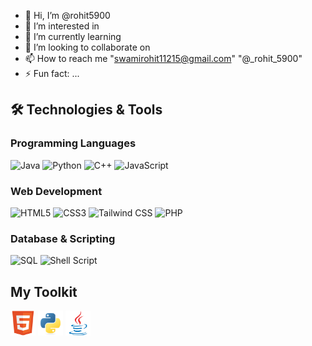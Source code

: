 - 👋 Hi, I’m @rohit5900
- 👀 I’m interested in
- 🌱 I’m currently learning 
- 💞️ I’m looking to collaborate on 
- 📫 How to reach me "swamirohit11215@gmail.com" "@_rohit_5900"
- ⚡ Fun fact: ...
## 🛠️ Technologies & Tools

### Programming Languages
![Java](https://img.shields.io/badge/Java-%23ED8B00.svg?style=for-the-badge&logo=openjdk&logoColor=white)
![Python](https://img.shields.io/badge/Python-%233776AB.svg?style=for-the-badge&logo=python&logoColor=white)
![C++](https://img.shields.io/badge/C++-%2300599C.svg?style=for-the-badge&logo=c%2B%2B&logoColor=white)
![JavaScript](https://img.shields.io/badge/JavaScript-%23F7DF1E.svg?style=for-the-badge&logo=javascript&logoColor=black)

### Web Development
![HTML5](https://img.shields.io/badge/HTML5-%23E34F26.svg?style=for-the-badge&logo=html5&logoColor=white)
![CSS3](https://img.shields.io/badge/CSS3-%231572B6.svg?style=for-the-badge&logo=css3&logoColor=white)
![Tailwind CSS](https://img.shields.io/badge/Tailwind_CSS-%2338B2AC.svg?style=for-the-badge&logo=tailwind-css&logoColor=white)
![PHP](https://img.shields.io/badge/PHP-%23777BB4.svg?style=for-the-badge&logo=php&logoColor=white)

### Database & Scripting
![SQL](https://img.shields.io/badge/SQL-%234479A1.svg?style=for-the-badge&logo=sql&logoColor=white)
![Shell Script](https://img.shields.io/badge/Shell_Script-%23121011.svg?style=for-the-badge&logo=gnu-bash&logoColor=white) 


## My Toolkit

<a href="https://developer.mozilla.org/en-US/docs/Web/HTML" target="_blank"><img src="https://raw.githubusercontent.com/devicons/devicon/master/icons/html5/html5-original.svg" alt="html5" width="40" height="40"/></a>
<a href="https://www.python.org" target="_blank"><img src="https://raw.githubusercontent.com/devicons/devicon/master/icons/python/python-original.svg" alt="python" width="40" height="40"/></a>
<a href="https://www.java.com" target="_blank"><img src="https://raw.githubusercontent.com/devicons/devicon/master/icons/java/java-original.svg" alt="java" width="40" height="40"/></a>
<!-- Add more icons as needed -->
